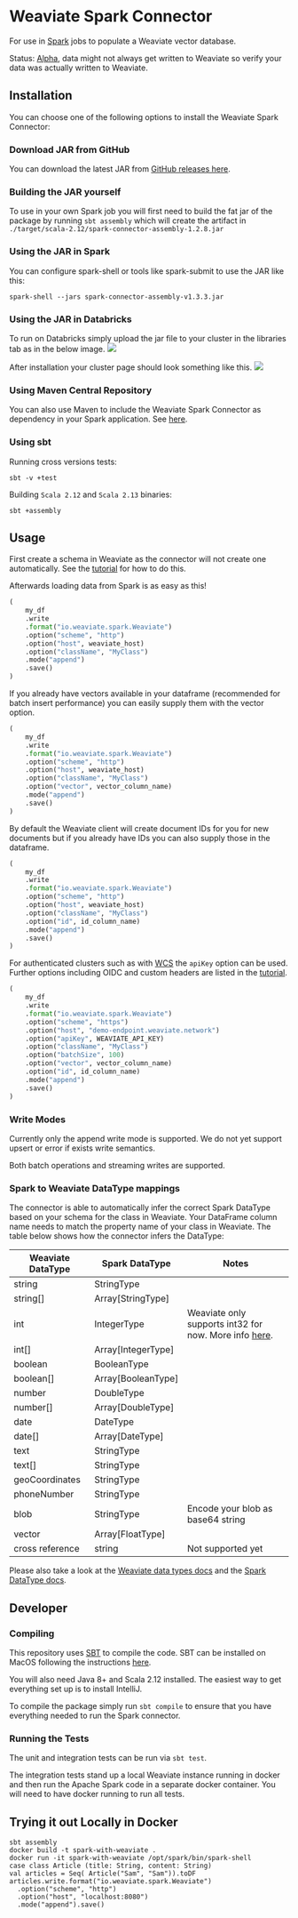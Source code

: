# Weaviate Spark Connector
For use in [Spark](https://spark.apache.org/docs/latest/) jobs to populate a Weaviate vector database.

Status: [Alpha](https://github.com/weaviate/spark-connector/issues/97), data might not always get written to Weaviate so
verify your data was actually written to Weaviate.

## Installation
You can choose one of the following options to install the Weaviate Spark Connector:

### Download JAR from GitHub
You can download the latest JAR from [GitHub releases here](https://github.com/weaviate/spark-connector/releases/latest).

### Building the JAR yourself
To use in your own Spark job you will first need to build the fat jar of the package by running
`sbt assembly` which will create the artifact in `./target/scala-2.12/spark-connector-assembly-1.2.8.jar`

### Using the JAR in Spark
You can configure spark-shell or tools like spark-submit to use the JAR like this:
```shell
spark-shell --jars spark-connector-assembly-v1.3.3.jar
```

### Using the JAR in Databricks
To run on Databricks simply upload the jar file to your cluster in the libraries tab as in the below image.
<img src="readme-assets/install-image.png">

After installation your cluster page should look something like this.
<img src="readme-assets/libraries-image.png">

### Using Maven Central Repository
You can also use Maven to include the Weaviate Spark Connector as dependency in your
Spark application. See [here](https://mvnrepository.com/artifact/io.weaviate/spark-connector).

### Using sbt

Running cross versions tests:
```shell
sbt -v +test
```

Building `Scala 2.12` and `Scala 2.13` binaries:
```shell
sbt +assembly
```

## Usage

First create a schema in Weaviate as the connector will not create one automatically. See the [tutorial](https://weaviate.io/developers/weaviate/tutorials/spark-connector#writing-to-weaviate) for how to do this.

Afterwards loading data from Spark is as easy as this!

```python
(
    my_df
    .write
    .format("io.weaviate.spark.Weaviate")
    .option("scheme", "http")
    .option("host", weaviate_host)
    .option("className", "MyClass")
    .mode("append")
    .save()
)
```

If you already have vectors available in your dataframe (recommended for batch insert performance) you can easily supply them with the vector option.
```python
(
    my_df
    .write
    .format("io.weaviate.spark.Weaviate")
    .option("scheme", "http")
    .option("host", weaviate_host)
    .option("className", "MyClass")
    .option("vector", vector_column_name)
    .mode("append")
    .save()
)
```

By default the Weaviate client will create document IDs for you for new documents but if you already have IDs you
can also supply those in the dataframe.
```python
(
    my_df
    .write
    .format("io.weaviate.spark.Weaviate")
    .option("scheme", "http")
    .option("host", weaviate_host)
    .option("className", "MyClass")
    .option("id", id_column_name)
    .mode("append")
    .save()
)
```

For authenticated clusters such as with [WCS](https://weaviate.io/developers/wcs) the `apiKey` option can be used. Further options including OIDC and custom headers are listed in the [tutorial](https://weaviate.io/developers/weaviate/tutorials/spark-connector#spark-connector-options).

```python
(
    my_df
    .write
    .format("io.weaviate.spark.Weaviate")
    .option("scheme", "https")
    .option("host", "demo-endpoint.weaviate.network")
    .option("apiKey", WEAVIATE_API_KEY)
    .option("className", "MyClass")
    .option("batchSize", 100)
    .option("vector", vector_column_name)
    .option("id", id_column_name)
    .mode("append")
    .save()
)
```

### Write Modes
Currently only the append write mode is supported. We do not yet support upsert or 
error if exists write semantics.

Both batch operations and streaming writes are supported.

### Spark to Weaviate DataType mappings
The connector is able to automatically infer the correct Spark DataType based
on your schema for the class in Weaviate. Your DataFrame column name
needs to match the property name of your class in Weaviate. The table below
shows how the connector infers the DataType:

| Weaviate DataType | Spark DataType   | Notes |
|--|---|---|
|string  | StringType  |   |
|string[]  | Array[StringType]  |   |
|int  | IntegerType  | Weaviate only supports int32 for now. More info [here](https://github.com/weaviate/weaviate/issues/1563).  |
|int[]  |  Array[IntegerType] |   |
|boolean  | BooleanType  |    |
|boolean[]  | Array[BooleanType]  |  |
|number  | DoubleType  |   |
|number[]  | Array[DoubleType]  |   |
|date  | DateType  |   |
|date[]  | Array[DateType]  |   |
|text  | StringType  |   |
|text[]  | StringType  |   |
|geoCoordinates  | StringType  |   |
|phoneNumber  | StringType  |   |
|blob  | StringType  | Encode your blob as base64 string |
|vector  | Array[FloatType]  |   |
|cross reference  | string  | Not supported yet |

Please also take a look at the 
[Weaviate data types docs](https://weaviate.io/developers/weaviate/current/schema/datatypes.html) and the
[Spark DataType docs](https://spark.apache.org/docs/latest/sql-ref-datatypes.html).

## Developer
### Compiling
This repository uses [SBT](https://www.scala-sbt.org/) to compile the code. SBT can be installed on MacOS
following the instructions [here](https://www.scala-sbt.org/1.x/docs/Setup.html).

You will also need Java 8+ and Scala 2.12 installed. The easiest way to get everything set up is to install IntelliJ.

To compile the package simply run `sbt compile` to ensure that you have everything needed to run the Spark connector.

### Running the Tests
The unit and integration tests can be run via `sbt test`. 

The integration tests stand up a local Weaviate instance running in docker and then run the 
Apache Spark code in a separate docker container. You will need to have docker running to run all tests.


## Trying it out Locally in Docker
```
sbt assembly
docker build -t spark-with-weaviate .
docker run -it spark-with-weaviate /opt/spark/bin/spark-shell
case class Article (title: String, content: String)
val articles = Seq( Article("Sam", "Sam")).toDF
articles.write.format("io.weaviate.spark.Weaviate")
  .option("scheme", "http")
  .option("host", "localhost:8080")
  .mode("append").save()
```
